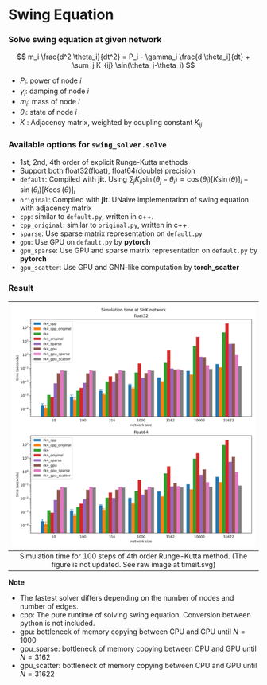 # Swing Equation

### Solve swing equation at given network
$$ m_i \frac{d^2 \theta_i}{dt^2} = P_i - \gamma_i \frac{d \theta_i}{dt} + \sum_j K_{ij}  \sin(\theta_j-\theta_i) $$
- $P_i$: power of node $i$
- $\gamma_i$: damping of node $i$
- $m_i$: mass of node $i$
- $\theta_i$: state of node $i$
- $K$ : Adjacency matrix, weighted by coupling constant $K_{ij}$

### Available options for `swing_solver.solve`
- 1st, 2nd, 4th order of explicit Runge-Kutta methods
- Support both float32(float), float64(double) precision
- `default`: Compiled with **jit**. Using $\sum_j K_{ij} \sin(\theta_j-\theta_i) = \cos(\theta_i) [K \sin(\theta)]_i - \sin(\theta_i) [K \cos(\theta)]_i$
- `original`: Compiled with **jit**. UNaive implementation of swing equation with adjacency matrix
- `cpp`: similar to `default.py`, written in c++.
- `cpp_original`: similar to `original.py`, written in c++.
- `sparse`: Use sparse matrix representation on `default.py`
- `gpu`: Use GPU on `default.py` by **pytorch**
- `gpu_sparse`: Use GPU and sparse matrix representation on `default.py` by **pytorch**
- `gpu_scatter`: Use GPU and GNN-like computation by **torch_scatter**


### Result
| ![](timeit.svg) |
| :-: |
| Simulation time for 100 steps of 4th order Runge-Kutta method. (The figure is not updated. See raw image at timeit.svg)|

**Note**
- The fastest solver differs depending on the number of nodes and number of edges.
- cpp: The pure runtime of solving swing equation. Conversion between python is not included.
- gpu: bottleneck of memory copying between CPU and GPU until $N=1000$
- gpu_sparse: bottleneck of memory copying between CPU and GPU until $N=3162$
- gpu_scatter: bottleneck of memory copying between CPU and GPU until $N=31622$
